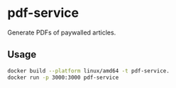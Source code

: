 # pdf-service

Generate PDFs of paywalled articles.

## Usage

```bash
docker build --platform linux/amd64 -t pdf-service.
docker run -p 3000:3000 pdf-service
```